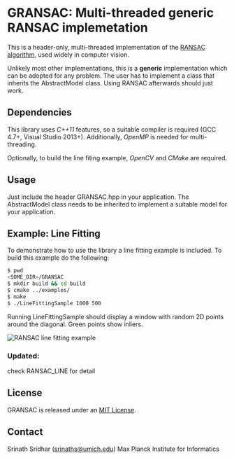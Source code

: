 # GRANSAC: Multi-threaded generic RANSAC implemetation

This is a header-only, multi-threaded implementation of the [RANSAC algorithm](https://en.wikipedia.org/wiki/RANSAC),
used widely in computer vision.

Unlikely most other implementations, this is a **generic** implementation
which can be adopted for any problem. The user has to implement a class that
inherits the AbstractModel class. Using RANSAC afterwards should just work.

## Dependencies

This library uses *C++11* features, so a suitable compiler is required (GCC 4.7+, 
Visual Studio 2013+). Additionally, *OpenMP* is needed for multi-threading.

Optionally, to build the line fiting example, *OpenCV* and *CMake* are required.

## Usage

Just include the header GRANSAC.hpp in your application. The AbstractModel class
needs to be inherited to implement a suitable model for your application.

## Example: Line Fitting

To demonstrate how to use the library a line fitting example is included.
To build this example do the following:

```bash
$ pwd
<SOME_DIR>/GRANSAC
$ mkdir build && cd build
$ cmake ../examples/
$ make
$ ./LineFittingSample 1000 500
```

Running LineFittingSample should display a window with random 2D points around
the diagonal. Green points show inliers.

![RANSAC line fitting example](https://raw.githubusercontent.com/srinath1905/GRANSAC/master/examples/LineFitting.png)

### Updated:
check RANSAC_LINE for detail

## License

GRANSAC is released under an [MIT License](https://opensource.org/licenses/MIT).

## Contact

Srinath Sridhar (srinaths@umich.edu)
Max Planck Institute for Informatics
